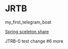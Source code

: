 # JRTB
my_first_telegram_boat


[Spring sceleton share](https://start.spring.io/#!type=maven-project&language=java&platformVersion=2.6.6&packaging=jar&jvmVersion=11&groupId=com.github.nikita160&artifactId=telegrambot&name=Javarush%20TelegramBot&description=My%20first%20telegram%20Bot&packageName=com.github.nikita160.jrtb)

JTRB-0 test change #6 more